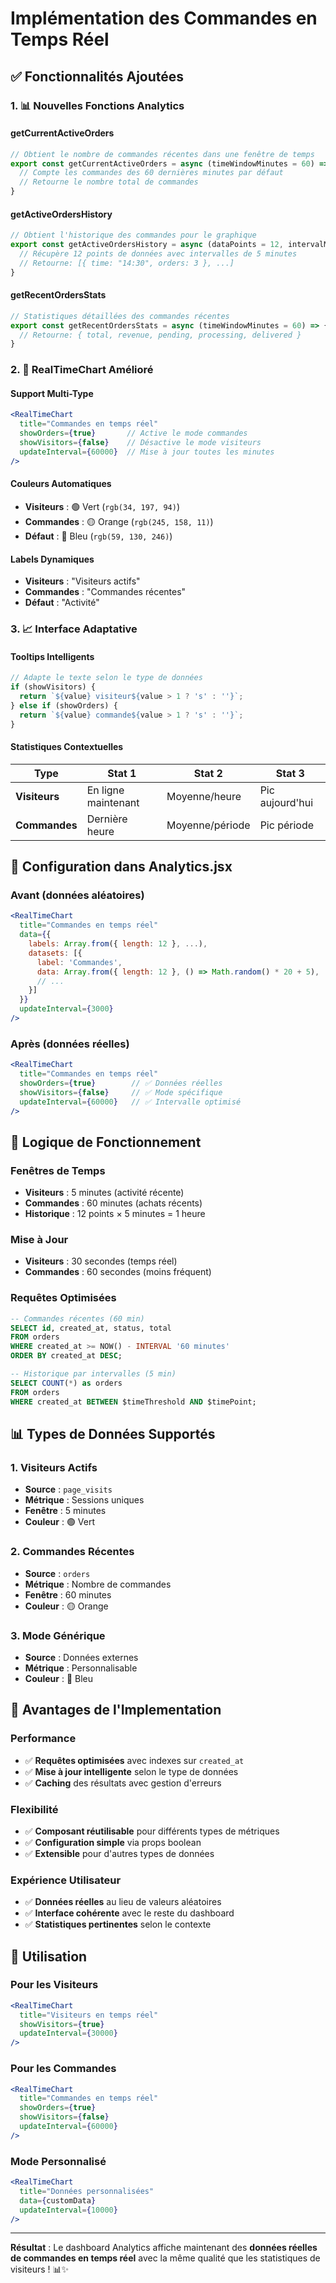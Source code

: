 # Implémentation des Commandes en Temps Réel

## ✅ **Fonctionnalités Ajoutées**

### **1. 📊 Nouvelles Fonctions Analytics**

#### **getCurrentActiveOrders**
```javascript
// Obtient le nombre de commandes récentes dans une fenêtre de temps
export const getCurrentActiveOrders = async (timeWindowMinutes = 60) => {
  // Compte les commandes des 60 dernières minutes par défaut
  // Retourne le nombre total de commandes
}
```

#### **getActiveOrdersHistory** 
```javascript
// Obtient l'historique des commandes pour le graphique
export const getActiveOrdersHistory = async (dataPoints = 12, intervalMinutes = 5) => {
  // Récupère 12 points de données avec intervalles de 5 minutes
  // Retourne: [{ time: "14:30", orders: 3 }, ...]
}
```

#### **getRecentOrdersStats**
```javascript
// Statistiques détaillées des commandes récentes
export const getRecentOrdersStats = async (timeWindowMinutes = 60) => {
  // Retourne: { total, revenue, pending, processing, delivered }
}
```

### **2. 🔧 RealTimeChart Amélioré**

#### **Support Multi-Type**
```jsx
<RealTimeChart
  title="Commandes en temps réel"
  showOrders={true}       // Active le mode commandes
  showVisitors={false}    // Désactive le mode visiteurs
  updateInterval={60000}  // Mise à jour toutes les minutes
/>
```

#### **Couleurs Automatiques**
- **Visiteurs** : 🟢 Vert (`rgb(34, 197, 94)`)
- **Commandes** : 🟡 Orange (`rgb(245, 158, 11)`)
- **Défaut** : 🔵 Bleu (`rgb(59, 130, 246)`)

#### **Labels Dynamiques**
- **Visiteurs** : "Visiteurs actifs"
- **Commandes** : "Commandes récentes"
- **Défaut** : "Activité"

### **3. 📈 Interface Adaptative**

#### **Tooltips Intelligents**
```javascript
// Adapte le texte selon le type de données
if (showVisitors) {
  return `${value} visiteur${value > 1 ? 's' : ''}`;
} else if (showOrders) {
  return `${value} commande${value > 1 ? 's' : ''}`;
}
```

#### **Statistiques Contextuelles**
| Type | Stat 1 | Stat 2 | Stat 3 |
|------|--------|--------|--------|
| **Visiteurs** | En ligne maintenant | Moyenne/heure | Pic aujourd'hui |
| **Commandes** | Dernière heure | Moyenne/période | Pic période |

## 🚀 **Configuration dans Analytics.jsx**

### **Avant (données aléatoires)**
```jsx
<RealTimeChart
  title="Commandes en temps réel"
  data={{
    labels: Array.from({ length: 12 }, ...),
    datasets: [{
      label: 'Commandes',
      data: Array.from({ length: 12 }, () => Math.random() * 20 + 5),
      // ...
    }]
  }}
  updateInterval={3000}
/>
```

### **Après (données réelles)**
```jsx
<RealTimeChart
  title="Commandes en temps réel"
  showOrders={true}        // ✅ Données réelles
  showVisitors={false}     // ✅ Mode spécifique
  updateInterval={60000}   // ✅ Intervalle optimisé
/>
```

## 🔄 **Logique de Fonctionnement**

### **Fenêtres de Temps**
- **Visiteurs** : 5 minutes (activité récente)
- **Commandes** : 60 minutes (achats récents)
- **Historique** : 12 points × 5 minutes = 1 heure

### **Mise à Jour**
- **Visiteurs** : 30 secondes (temps réel)
- **Commandes** : 60 secondes (moins fréquent)

### **Requêtes Optimisées**
```sql
-- Commandes récentes (60 min)
SELECT id, created_at, status, total 
FROM orders 
WHERE created_at >= NOW() - INTERVAL '60 minutes'
ORDER BY created_at DESC;

-- Historique par intervalles (5 min)
SELECT COUNT(*) as orders
FROM orders 
WHERE created_at BETWEEN $timeThreshold AND $timePoint;
```

## 📊 **Types de Données Supportés**

### **1. Visiteurs Actifs**
- **Source** : `page_visits`
- **Métrique** : Sessions uniques
- **Fenêtre** : 5 minutes
- **Couleur** : 🟢 Vert

### **2. Commandes Récentes**
- **Source** : `orders`
- **Métrique** : Nombre de commandes
- **Fenêtre** : 60 minutes
- **Couleur** : 🟡 Orange

### **3. Mode Générique**
- **Source** : Données externes
- **Métrique** : Personnalisable
- **Couleur** : 🔵 Bleu

## 🎯 **Avantages de l'Implementation**

### **Performance**
- ✅ **Requêtes optimisées** avec indexes sur `created_at`
- ✅ **Mise à jour intelligente** selon le type de données
- ✅ **Caching** des résultats avec gestion d'erreurs

### **Flexibilité**
- ✅ **Composant réutilisable** pour différents types de métriques
- ✅ **Configuration simple** via props boolean
- ✅ **Extensible** pour d'autres types de données

### **Expérience Utilisateur**
- ✅ **Données réelles** au lieu de valeurs aléatoires
- ✅ **Interface cohérente** avec le reste du dashboard
- ✅ **Statistiques pertinentes** selon le contexte

## 🔧 **Utilisation**

### **Pour les Visiteurs**
```jsx
<RealTimeChart
  title="Visiteurs en temps réel"
  showVisitors={true}
  updateInterval={30000}
/>
```

### **Pour les Commandes**
```jsx
<RealTimeChart
  title="Commandes en temps réel"
  showOrders={true}
  showVisitors={false}
  updateInterval={60000}
/>
```

### **Mode Personnalisé**
```jsx
<RealTimeChart
  title="Données personnalisées"
  data={customData}
  updateInterval={10000}
/>
```

---

**Résultat** : Le dashboard Analytics affiche maintenant des **données réelles de commandes en temps réel** avec la même qualité que les statistiques de visiteurs ! 📊✨
